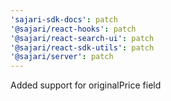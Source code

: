 ```yaml
---
'sajari-sdk-docs': patch
'@sajari/react-hooks': patch
'@sajari/react-search-ui': patch
'@sajari/react-sdk-utils': patch
'@sajari/server': patch
---
```


Added support for originalPrice field
